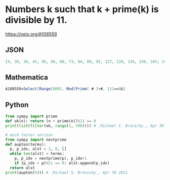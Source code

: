 # Numbers k such that k \+ prime\(k\) is divisible by 11\.
https://oeis.org/A108559
## JSON
```JSON
[4, 30, 36, 41, 45, 56, 60, 73, 84, 89, 95, 127, 128, 134, 156, 183, 193, 194, 201, 239, 244, 251, 284, 302, 323, 331, 348, 360, 368, 372, 387, 391, 409, 413, 431, 432, 442, 454, 463, 496, 514, 516, 546, 565, 568, 620, 629, 636, 646, 667, 684, 696, 703, 705]
```
## Mathematica
```Mathematica
A108559=Select[Range[800], Mod[Prime[ # ]+#, 11]==0&]
```
## Python
```Python
from sympy import prime
def ok(n): return (n + prime(n))%11 == 0
print(list(filter(ok, range(1, 706)))) # _Michael S. Branicky_, Apr 30 2021
```
```Python
# much faster version
from sympy import nextprime
def aupton(terms):
  p, p_idx, alst = 1, 0, []
  while len(alst) < terms:
    p, p_idx = nextprime(p), p_idx+1
    if (p_idx + p)%11 == 0: alst.append(p_idx)
  return alst
print(aupton(54)) # _Michael S. Branicky_, Apr 30 2021
```
